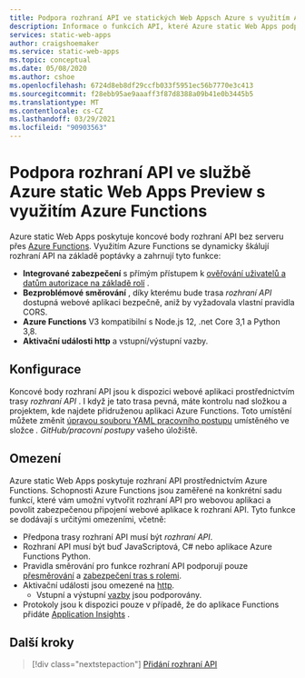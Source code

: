 ```yaml
---
title: Podpora rozhraní API ve statických Web Appsch Azure s využitím Azure Functions
description: Informace o funkcích API, které Azure static Web Apps podporuje
services: static-web-apps
author: craigshoemaker
ms.service: static-web-apps
ms.topic: conceptual
ms.date: 05/08/2020
ms.author: cshoe
ms.openlocfilehash: 6724d8eb8df29ccfb033f5951ec56b7770e3c413
ms.sourcegitcommit: f28ebb95ae9aaaff3f87d8388a09b41e0b3445b5
ms.translationtype: MT
ms.contentlocale: cs-CZ
ms.lasthandoff: 03/29/2021
ms.locfileid: "90903563"
---
```

# <a name="api-support-in-azure-static-web-apps-preview-with-azure-functions"></a>Podpora rozhraní API ve službě Azure static Web Apps Preview s využitím Azure Functions

Azure static Web Apps poskytuje koncové body rozhraní API bez serveru přes [Azure Functions](../azure-functions/functions-overview.md). Využitím Azure Functions se dynamicky škálují rozhraní API na základě poptávky a zahrnují tyto funkce:

- **Integrované zabezpečení** s přímým přístupem k [ověřování uživatelů a datům autorizace na základě rolí](user-information.md) .
- **Bezproblémové směrování** , díky kterému bude trasa _rozhraní API_ dostupná webové aplikaci bezpečně, aniž by vyžadovala vlastní pravidla CORS.
- **Azure Functions** V3 kompatibilní s Node.js 12, .net Core 3,1 a Python 3,8.
- **Aktivační události http** a vstupní/výstupní vazby.

## <a name="configuration"></a>Konfigurace

Koncové body rozhraní API jsou k dispozici webové aplikaci prostřednictvím trasy _rozhraní API_ . I když je tato trasa pevná, máte kontrolu nad složkou a projektem, kde najdete přidruženou aplikaci Azure Functions. Toto umístění můžete změnit [úpravou souboru YAML pracovního postupu](github-actions-workflow.md#build-and-deploy) umístěného ve složce _. GitHub/pracovní postupy_ vašeho úložiště.

## <a name="constraints"></a>Omezení

Azure static Web Apps poskytuje rozhraní API prostřednictvím Azure Functions. Schopnosti Azure Functions jsou zaměřené na konkrétní sadu funkcí, které vám umožní vytvořit rozhraní API pro webovou aplikaci a povolit zabezpečenou připojení webové aplikace k rozhraní API. Tyto funkce se dodávají s určitými omezeními, včetně:

- Předpona trasy rozhraní API musí být _rozhraní API_.
- Rozhraní API musí být buď JavaScriptová, C# nebo aplikace Azure Functions Python.
- Pravidla směrování pro funkce rozhraní API podporují pouze [přesměrování](routes.md#redirects) a [zabezpečení tras s rolemi](routes.md#securing-routes-with-roles).
- Aktivační události jsou omezené na [http](../azure-functions/functions-bindings-http-webhook.md).
  - Vstupní a výstupní [vazby](../azure-functions/functions-triggers-bindings.md#supported-bindings) jsou podporovány.
- Protokoly jsou k dispozici pouze v případě, že do aplikace Functions přidáte [Application Insights](../azure-functions/functions-monitoring.md) .

## <a name="next-steps"></a>Další kroky

> [!div class="nextstepaction"]
> [Přidání rozhraní API](add-api.md)
